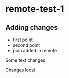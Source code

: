 # remote-test-1

## Adding changes

* first point
* second point
* poin added in remote

Some text changes

Changes local
